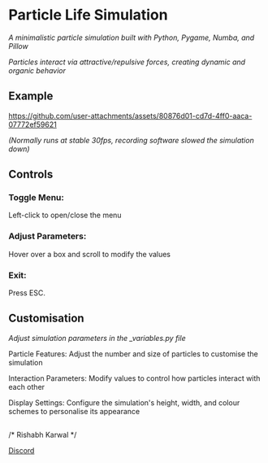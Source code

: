 # Particle Life Simulation
*A minimalistic particle simulation built with Python, Pygame, Numba, and Pillow*

*Particles interact via attractive/repulsive forces, creating dynamic and organic behavior*

## Example

https://github.com/user-attachments/assets/80876d01-cd7d-4ff0-aaca-07772ef59621

*(Normally runs at stable 30fps, recording software slowed the simulation down)*


## Controls
### Toggle Menu:
Left-click to open/close the menu

### Adjust Parameters:
Hover over a box and scroll to modify the values

### Exit:
Press ESC.

## Customisation
*Adjust simulation parameters in the _variables.py file*

Particle Features: Adjust the number and size of particles to customise the simulation

Interaction Parameters: Modify values to control how particles interact with each other

Display Settings: Configure the simulation's height, width, and colour schemes to personalise its appearance

## 
/* Rishabh Karwal */

[Discord](https://discordapp.com/users/instxts)
